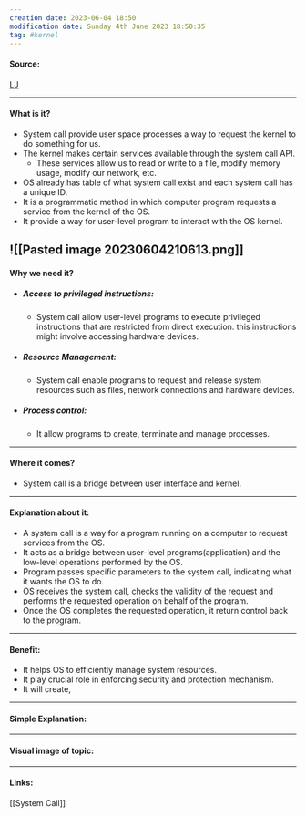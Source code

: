 ```yaml
---
creation date: 2023-06-04 18:50
modification date: Sunday 4th June 2023 18:50:35
tag: #kernel
---
```


#### Source:
[LJ](https://linuxjourney.com/lesson/system-calls)

-----------------------------------------------------
#### What is it?

* System call provide user space processes a way to request the kernel to do something for us.
* The kernel makes certain services available through the system call API.
	* These services allow us to read or write to a file, modify memory usage, modify our network, etc.
* OS already has table of what system call exist and each system call has a unique ID.
* It is a programmatic method in which computer program requests a service from the kernel of the OS.
* It provide a way for user-level program to interact with the OS kernel.

![[Pasted image 20230604210613.png]]
-----------------------------------------------------

#### Why we need it?

* ##### Access to privileged instructions:
	* System call allow user-level programs to execute privileged instructions that are restricted from direct execution. this instructions might involve accessing hardware devices.
* ##### Resource Management:
	* System call enable programs to request and release system resources such as files, network connections and hardware devices.
* ##### Process control:
	* It allow programs to create, terminate and manage processes.

-----------------------------------------------------
#### Where it comes?

* System call is a bridge between user interface and kernel.

-----------------------------------------------------
#### Explanation about it:

* A system call is a way for a program running on a computer to request services from the OS.
* It acts as a bridge between user-level programs(application) and the low-level operations performed by the OS.
* Program passes specific parameters to the system call, indicating what it wants the OS to do.
* OS receives the system call, checks the validity of the request and performs the requested operation on behalf of the program.
* Once the OS completes the requested operation, it return control back to the program.

-----------------------------------------------------
#### Benefit:

* It helps OS to efficiently manage system resources.
* It play crucial role in enforcing security and protection mechanism.
* It will create, 
-----------------------------------------------------
#### Simple Explanation:


-----------------------------------------------------
#### Visual image of topic:


--------------------------------------------
#### Links:

[[System Call]]
